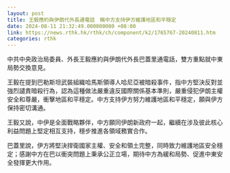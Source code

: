 ```yaml
---
layout: post
title: 王毅應約與伊朗代外長通電話　稱中方支持伊方維護地區和平穩定
date: 2024-08-11 21:32:49.000000000 +08:00
link: https://news.rthk.hk/rthk/ch/component/k2/1765767-20240811.htm
categories: rthk
---
```


中共中央政治局委員、外長王毅應約與伊朗代外長巴蓋里通電話，雙方重點就中東局勢交換意見。

王毅在提到巴勒斯坦武裝組織哈馬斯領導人哈尼亞被暗殺事件，指中方堅決反對並強烈譴責暗殺行為，認為這種做法嚴重違反國際關係基本準則，嚴重侵犯伊朗主權安全和尊嚴，衝擊地區和平穩定。中方支持伊方努力維護地區和平穩定，願與伊方保持密切溝通。

王毅又說，中伊是全面戰略夥伴，中方願同伊朗新政府一起，繼續在涉及彼此核心利益問題上堅定相互支持，穩步推進各領域務實合作。

巴蓋里說，伊方將堅決捍衛國家主權、安全和領土完整，同時致力維護地區安全穩定；感謝中方在巴以衝突問題上秉承公正立場，期待中方為緩和局勢、促進中東安全發揮更大作用。
